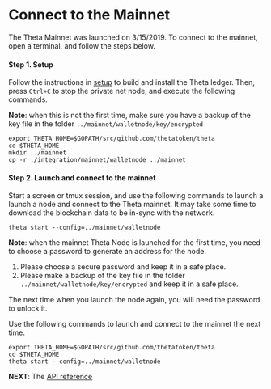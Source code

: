 # Connect to the Mainnet

The Theta Mainnet was launched on 3/15/2019. To connect to the mainnet, open a terminal, and follow the steps below.

#### Step 1. Setup
Follow the instructions in [setup](./setup.md) to build and install the Theta ledger. Then, press `Ctrl+C` to stop the private net node, and execute the following commands.

**Note**: when this is not the first time, make sure you have a backup of the key file in the folder `../mainnet/walletnode/key/encrypted`
```
export THETA_HOME=$GOPATH/src/github.com/thetatoken/theta
cd $THETA_HOME
mkdir ../mainnet
cp -r ./integration/mainnet/walletnode ../mainnet
```

#### Step 2. Launch and connect to the mainnet
Start a screen or tmux session, and use the following commands to launch a launch a node and connect to the Theta mainnet. It may take some time to download the blockchain data to be in-sync with the network.
```
theta start --config=../mainnet/walletnode
```
**Note**: when the mainnet Theta Node is launched for the first time, you need to choose a password to generate an address for the node. 
1. Please choose a secure password and keep it in a safe place.
2. Please make a backup of the key file in the folder `../mainnet/walletnode/key/encrypted` and keep it in a safe place.

The next time when you launch the node again, you will need the password to unlock it.


Use the following commands to launch and connect to the mainnet the next time.
```
export THETA_HOME=$GOPATH/src/github.com/thetatoken/theta
cd $THETA_HOME
theta start --config=../mainnet/walletnode
```


**NEXT**: The [API reference](https://github.com/thetatoken/theta-mainnet-integration-guide/blob/master/docs/api.md#api-reference)
